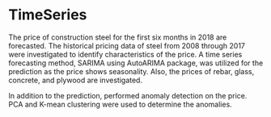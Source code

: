 # TimeSeries
The price of construction steel for the first six months in 2018 are forecasted. The historical pricing data of steel from 2008 through 2017 were investigated to identify characteristics of the price. A time series forecasting method, SARIMA using AutoARIMA package, was utilized for the prediction as the price shows seasonality. Also, the prices of rebar, glass, concrete, and plywood are investigated.

In addition to the prediction, performed anomaly detection on the price. PCA and K-mean clustering were used to determine the anomalies.
